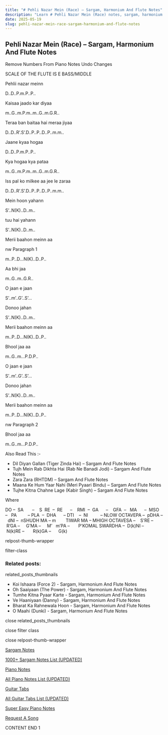 ```yaml
---
title: "# Pehli Nazar Mein (Race) – Sargam, Harmonium And Flute Notes"
description: "Learn # Pehli Nazar Mein (Race) notes, sargam, harmonium notations and flute notes. Easy step-by-step tutorial for beginners."
date: 2025-05-19
slug: pehli-nazar-mein-race-sargam-harmonium-and-flute-notes
---
```


## Pehli Nazar Mein (Race) – Sargam, Harmonium And Flute Notes

Remove Numbers From Piano Notes
Undo Changes

SCALE OF THE FLUTE IS E BASS/MIDDLE

Pehlii nazar meinn

D..D..P.m.P..P..

Kaisaa jaado kar diyaa

m..G..m.P.m..m..G..m.G.R..

Teraa ban baitaa hai meraa jiyaa

D..D..R’.S’.D..P..P..D..P..m.m..

Jaane kyaa hogaa

D..D..P.m.P..P..

Kya hogaa kya pataa

m..G..m.P.m..m..G..m.G.R..

Iss pal ko milkee aa jee le zaraa

D..D..R’.S’.D..P..P..D..P..m.m..

Mein hoon yahann

S’..N(K)..D..m..

tuu hai yahann

S’..N(K)..D..m..

Merii baahon meinn aa

nw Paragraph 1

m..P..D…N(K)..D..P..

Aa bhi jaa

m..G..m..G.R..

O jaan e jaan

S’..m’..G’..S’…

Donoo jahan

S’..N(K)..D..m..

Merii baahon meinn aa

m..P..D…N(K)..D..P..

Bhool jaa aa

m..G..m…P.D.P..

O jaan e jaan

S’..m’..G’..S’…

Donoo jahan

S’..N(K)..D..m..

Merii baahon meinn aa

m..P..D…N(K)..D..P..

nw Paragraph 2

Bhool jaa aa

m..G..m…P.D.P..

Also Read This :-

* Dil Diyan Gallan (Tiger Zinda Hai) – Sargam And Flute Notes
* Tujh Mein Rab Dikhta Hai (Rab Ne Banadi Jodi) – Sargam And Flute Notes
* Zara Zara (RHTDM) – Sargam And Flute Notes
* Maana Ke Hum Yaar Nahi (Meri Pyaari Bindu) – Sargam And Flute Notes
* Tujhe Kitna Chahne Lage (Kabir Singh) – Sargam And Flute Notes

Where

DO –  SA       –    S  RE  –  RE      –    RMI  –  GA      –    GFA  –   MA      –  MSO  –   PA         – PLA  –  DHA      – DTI    –  NI          – NLOW OCTAVEPA –  pDHA –  dNI –  nSHUDH MA – m        TIWAR MA – MHIGH OCTAVESA –    S’RE –     R’GA –     G’MA –     M’   m’PA –       P’KOMAL SWARDHA –  D(k)NI –       N(k)RE –       R(k)GA –      G(k)

relpost-thumb-wrapper

filter-class

### Related posts:

related_posts_thumbnails

* Koi Ishaara (Force 2) - Sargam, Harmonium And Flute Notes
* Oh Saaiyaan (The Power) - Sargam, Harmonium And Flute Notes
* Tumhe Kitna Pyaar Karte - Sargam, Harmonium And Flute Notes
* Ve Haaniyaan (Danny) - Sargam, Harmonium And Flute Notes
* Bharat Ka Rahnewala Hoon - Sargam, Harmonium And Flute Notes
* O Maahi (Dunki) - Sargam, Harmonium And Flute Notes

close related_posts_thumbnails

close filter class

close relpost-thumb-wrapper

[Sargam Notes](https://www.notationsworld.com/sargam-notes.html)

[1000+ Sargam Notes List (UPDATED)](https://www.notationsworld.com/all-songs-list-sargam-notes.html)

[Piano Notes](https://www.notationsworld.com/piano-notes.html)

[All Piano Notes List (UPDATED)](https://www.notationsworld.com/all-songs-list-piano-notes.html)

[Guitar Tabs](https://www.notationsworld.com/guitar-tabs.html)

[All Guitar Tabs List (UPDATED)](https://www.notationsworld.com/all-songs-list-guitar-tabs.html)

[Super Easy Piano Notes](https://studywall.in/)

[Request A Song](https://www.notationsworld.com/request-a-song.html)

CONTENT END 1

